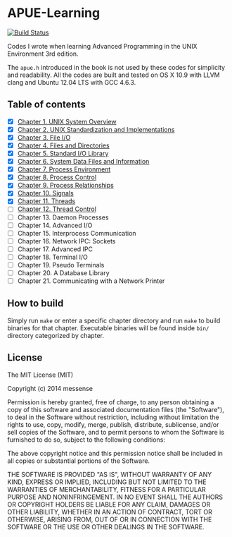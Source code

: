 APUE-Learning
=============

[![Build Status](https://travis-ci.org/messense/APUE-Learning.svg?branch=master)](https://travis-ci.org/messense/APUE-Learning)

Codes I wrote when learning Advanced Programming in the UNIX Environment 3rd edition.

The `apue.h` introduced in the book is not used by these codes for simplicity and readability. All the codes are built and tested on OS X 10.9 with LLVM clang and Ubuntu 12.04 LTS with GCC 4.6.3.

## Table of contents

- [X] [Chapter 1.   UNIX System Overview](Chapter-1/)
- [X] [Chapter 2.  UNIX Standardization and Implementations](Chapter-2/)
- [X] [Chapter 3.  File I/O](Chapter-3)
- [X] [Chapter 4.  Files and Directories](Chapter-4)
- [X] [Chapter 5.  Standard I/O Library](Chapter-5)
- [X] [Chapter 6.  System Data Files and Information](Chapter-6)
- [X] [Chapter 7.  Process Environment](Chapter-7)
- [X] [Chapter 8.  Process Control](Chapter-8)
- [X] [Chapter 9.  Process Relationships](Chapter-9)
- [X] [Chapter 10.  Signals](Chapter-10)
- [X] [Chapter 11.  Threads](Chapter-11)
- [ ] [Chapter 12.  Thread Control](Chapter-12)
- [ ] Chapter 13.  Daemon Processes
- [ ] Chapter 14.  Advanced I/O
- [ ] Chapter 15.  Interprocess Communication
- [ ] Chapter 16.  Network IPC: Sockets
- [ ] Chapter 17.  Advanced IPC
- [ ] Chapter 18.  Terminal I/O
- [ ] Chapter 19.  Pseudo Terminals
- [ ] Chapter 20.  A Database Library
- [ ] Chapter 21.  Communicating with a Network Printer

## How to build

Simply run `make` or enter a specific chapter directory and run `make` to build binaries for that chapter. Executable binaries will be found inside `bin/` directory categorized by chapter.

## License

The MIT License (MIT)

Copyright (c) 2014 messense

Permission is hereby granted, free of charge, to any person obtaining a copy
of this software and associated documentation files (the "Software"), to deal
in the Software without restriction, including without limitation the rights
to use, copy, modify, merge, publish, distribute, sublicense, and/or sell
copies of the Software, and to permit persons to whom the Software is
furnished to do so, subject to the following conditions:

The above copyright notice and this permission notice shall be included in all
copies or substantial portions of the Software.

THE SOFTWARE IS PROVIDED "AS IS", WITHOUT WARRANTY OF ANY KIND, EXPRESS OR
IMPLIED, INCLUDING BUT NOT LIMITED TO THE WARRANTIES OF MERCHANTABILITY,
FITNESS FOR A PARTICULAR PURPOSE AND NONINFRINGEMENT. IN NO EVENT SHALL THE
AUTHORS OR COPYRIGHT HOLDERS BE LIABLE FOR ANY CLAIM, DAMAGES OR OTHER
LIABILITY, WHETHER IN AN ACTION OF CONTRACT, TORT OR OTHERWISE, ARISING FROM,
OUT OF OR IN CONNECTION WITH THE SOFTWARE OR THE USE OR OTHER DEALINGS IN THE
SOFTWARE.
